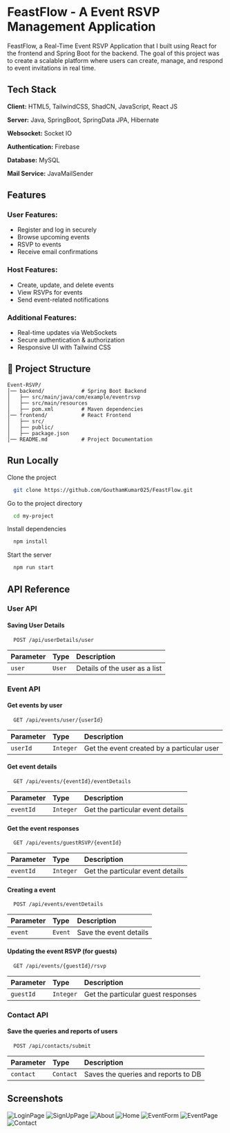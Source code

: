 # FeastFlow - A Event RSVP Management Application

FeastFlow, a Real-Time Event RSVP Application that I built using React for the frontend and Spring Boot for the backend. The goal of this project was to create a scalable platform where users can create, manage, and respond to event invitations in real time.

## Tech Stack

**Client:** HTML5, TailwindCSS, ShadCN, JavaScript, React JS

**Server:** Java, SpringBoot, SpringData JPA, Hibernate

**Websocket:** Socket IO

**Authentication:** Firebase

**Database:** MySQL

**Mail Service:** JavaMailSender

## Features

### User Features:

- Register and log in securely
- Browse upcoming events
- RSVP to events
- Receive email confirmations

### Host Features:

- Create, update, and delete events
- View RSVPs for events
- Send event-related notifications

### Additional Features:

- Real-time updates via WebSockets
- Secure authentication & authorization
- Responsive UI with Tailwind CSS

## 📂 Project Structure

```
Event-RSVP/
│── backend/            # Spring Boot Backend
│   ├── src/main/java/com/example/eventrsvp
│   ├── src/main/resources
│   ├── pom.xml         # Maven dependencies
│── frontend/           # React Frontend
│   ├── src/
│   ├── public/
│   ├── package.json
│── README.md           # Project Documentation
```

## Run Locally

Clone the project

```bash
  git clone https://github.com/GouthamKumar025/FeastFlow.git
```

Go to the project directory

```bash
  cd my-project
```

Install dependencies

```bash
  npm install
```

Start the server

```bash
  npm run start
```

## API Reference

### User API

#### Saving User Details

```http
  POST /api/userDetails/user
```

| Parameter | Type   | Description                   |
| :-------- | :----- | :---------------------------- |
| `user`    | `User` | Details of the user as a list |

### Event API

#### Get events by user

```http
  GET /api/events/user/{userId}
```

| Parameter | Type      | Description                                |
| :-------- | :-------- | :----------------------------------------- |
| `userId`  | `Integer` | Get the event created by a particular user |

#### Get event details

```http
  GET /api/events/{eventId}/eventDetails
```

| Parameter | Type      | Description                      |
| :-------- | :-------- | :------------------------------- |
| `eventId` | `Integer` | Get the particular event details |

#### Get the event responses

```http
  GET /api/events/guestRSVP/{eventId}
```

| Parameter | Type      | Description                      |
| :-------- | :-------- | :------------------------------- |
| `eventId` | `Integer` | Get the particular event details |

#### Creating a event

```http
  POST /api/events/eventDetails
```

| Parameter | Type    | Description            |
| :-------- | :------ | :--------------------- |
| `event`   | `Event` | Save the event details |

#### Updating the event RSVP (for guests)

```http
  GET /api/events/{guestId}/rsvp
```

| Parameter | Type      | Description                        |
| :-------- | :-------- | :--------------------------------- |
| `guestId` | `Integer` | Get the particular guest responses |

### Contact API

#### Save the queries and reports of users

```http
  POST /api/contacts/submit
```

| Parameter | Type      | Description                         |
| :-------- | :-------- | :---------------------------------- |
| `contact` | `Contact` | Saves the queries and reports to DB |

## Screenshots

![LoginPage](.assets/Loginform.png)
![SignUpPage](.assets/Signup_Page.png)
![About](.assets/About.png)
![Home](.assets/Homepage.png)
![EventForm](.assets/EventForm.png)
![EventPage](.assets/EventPage.png)
![Contact](.assets/Contact.png)
